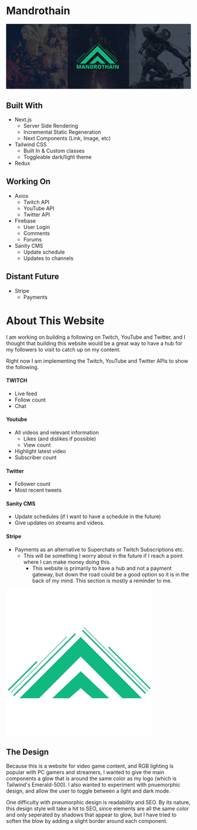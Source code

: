 # Mandrothain

![Mandrothain - Streamer Website](./public/banner.webp)

## Built With

* Next.js
    * Server Side Rendering
    * Incremental Static Regeneration
    * Next Components (Link, Image, etc)
* Tailwind CSS
    * Built In & Custom classes
    * Toggleable dark/light theme
* Redux

## Working On

* Axios
    * Twitch API
    * YouTube API
    * Twitter API
* Firebase
    * User Login
    * Comments
    * Forums
* Sanity CMS
    * Update schedule
    * Updates to channels

## Distant Future

* Stripe
    * Payments

# About This Website

I am working on building a following on Twitch, YouTube and Twitter, and I thought that building this website would be a
great way to have a hub for my followers to visit to catch up on my content.

Right now I am implementing the Twitch, YouTube and Twitter APIs to show the following.

#### TWITCH

* Live feed
* Follow count
* Chat

#### Youtube

* All videos and relevant information
    * Likes (and dislikes if possible)
    * View count
* Highlight latest video
* Subscriber count

#### Twitter

* Follower count
* Most recent tweets

#### Sanity CMS

* Update schedules (if I want to have a schedule in the future)
* Give updates on streams and videos.

#### Stripe

* Payments as an alternative to Superchats or Twitch Subscriptions etc.
    * This will be something I worry about in the future if I reach a point where I can make money doing this.
        * This website is primarily to have a hub and not a payment gateway, but down the road could be a good option so
          it is in the back of my mind. This section is mostly a reminder to me.

![Mandrothain - Logo](./public/logo.png)

## The Design

Because this is a website for video game content, and RGB lighting is popular with PC gamers and streamers, I wanted to
give the main components a glow that is around the same color as my logo (which is Tailwind's Emerald-500). I also
wanted to experiment with pnuemorphic design, and allow the user to toggle between a light and dark mode.

One difficulty with pneumorphic design is readability and SEO. By its nature, this design style will take a hit to SEO,
since elements are all the same color and only seperated by shadows that appear to glow, but I have tried to soften the
blow by adding a slight border around each component. 
